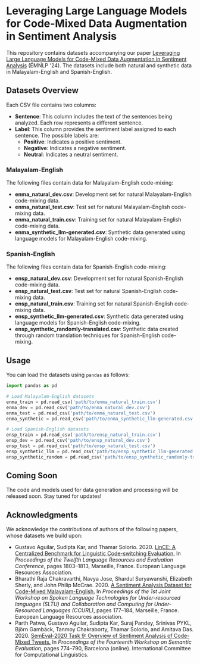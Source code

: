 # Leveraging Large Language Models for Code-Mixed Data Augmentation in Sentiment Analysis
This repository contains datasets accompanying our paper [Leveraging Large Language Models for Code-Mixed Data Augmentation in Sentiment Analysis](https://aclanthology.org/2024.sicon-1.6/) (EMNLP '24). The datasets include both natural and synthetic data in Malayalam-English and Spanish-English.

## Datasets Overview

Each CSV file contains two columns:
- **Sentence**: This column includes the text of the sentences being analyzed. Each row represents a different sentence.
- **Label**: This column provides the sentiment label assigned to each sentence. The possible labels are:
  - **Positive**: Indicates a positive sentiment.
  - **Negative**: Indicates a negative sentiment.
  - **Neutral**: Indicates a neutral sentiment.

### Malayalam-English
The following files contain data for Malayalam-English code-mixing:

- **enma_natural_dev.csv**: Development set for natural Malayalam-English code-mixing data.
- **enma_natural_test.csv**: Test set for natural Malayalam-English code-mixing data.
- **enma_natural_train.csv**: Training set for natural Malayalam-English code-mixing data.
- **enma_synthetic_llm-generated.csv**: Synthetic data generated using language models for Malayalam-English code-mixing.

### Spanish-English
The following files contain data for Spanish-English code-mixing:

- **ensp_natural_dev.csv**: Development set for natural Spanish-English code-mixing data.
- **ensp_natural_test.csv**: Test set for natural Spanish-English code-mixing data.
- **ensp_natural_train.csv**: Training set for natural Spanish-English code-mixing data.
- **ensp_synthetic_llm-generated.csv**: Synthetic data generated using language models for Spanish-English code-mixing.
- **ensp_synthetic_randomly-translated.csv**: Synthetic data created through random translation techniques for Spanish-English code-mixing.
  
## Usage
You can load the datasets using `pandas` as follows:

```python
import pandas as pd

# Load Malayalam-English datasets
enma_train = pd.read_csv('path/to/enma_natural_train.csv')
enma_dev = pd.read_csv('path/to/enma_natural_dev.csv')
enma_test = pd.read_csv('path/to/enma_natural_test.csv')
enma_synthetic = pd.read_csv('path/to/enma_synthetic_llm-generated.csv')

# Load Spanish-English datasets
ensp_train = pd.read_csv('path/to/ensp_natural_train.csv')
ensp_dev = pd.read_csv('path/to/ensp_natural_dev.csv')
ensp_test = pd.read_csv('path/to/ensp_natural_test.csv')
ensp_synthetic_llm = pd.read_csv('path/to/ensp_synthetic_llm-generated.csv')
ensp_synthetic_random = pd.read_csv('path/to/ensp_synthetic_randomly-translated.csv')
```
## Coming Soon
The code and models used for data generation and processing will be released soon. Stay tuned for updates!

## Acknowledgments
We acknowledge the contributions of authors of the following papers, whose datasets we build upon:

- Gustavo Aguilar, Sudipta Kar, and Thamar Solorio. 2020. [LinCE: A Centralized Benchmark for Linguistic Code-switching Evaluation.](https://aclanthology.org/2020.lrec-1.223/) In *Proceedings of the Twelfth Language Resources and Evaluation Conference*, pages 1803–1813, Marseille, France. European Language Resources Association.
- Bharathi Raja Chakravarthi, Navya Jose, Shardul Suryawanshi, Elizabeth Sherly, and John Philip McCrae. 2020. [A Sentiment Analysis Dataset for Code-Mixed Malayalam-English.](https://aclanthology.org/2020.sltu-1.25/) In *Proceedings of the 1st Joint Workshop on Spoken Language Technologies for Under-resourced languages (SLTU) and Collaboration and Computing for Under-Resourced Languages (CCURL)*, pages 177–184, Marseille, France. European Language Resources association.
- Parth Patwa, Gustavo Aguilar, Sudipta Kar, Suraj Pandey, Srinivas PYKL, Björn Gambäck, Tanmoy Chakraborty, Thamar Solorio, and Amitava Das. 2020. [SemEval-2020 Task 9: Overview of Sentiment Analysis of Code-Mixed Tweets.](https://aclanthology.org/2020.semeval-1.100/) In *Proceedings of the Fourteenth Workshop on Semantic Evaluation*, pages 774–790, Barcelona (online). International Committee for Computational Linguistics.
